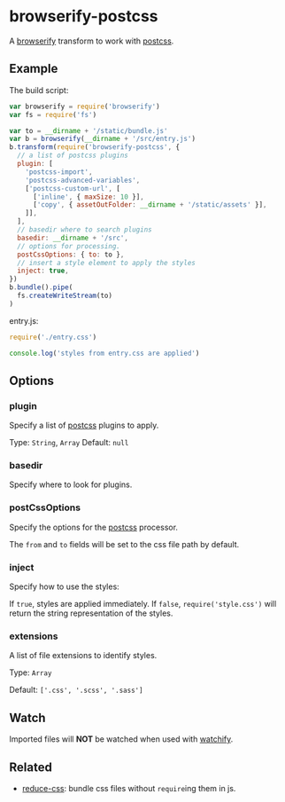 # browserify-postcss
A [browserify] transform to work with [postcss].

## Example

The build script:

```javascript
var browserify = require('browserify')
var fs = require('fs')

var to = __dirname + '/static/bundle.js'
var b = browserify(__dirname + '/src/entry.js')
b.transform(require('browserify-postcss', {
  // a list of postcss plugins
  plugin: [
    'postcss-import',
    'postcss-advanced-variables',
    ['postcss-custom-url', [
      ['inline', { maxSize: 10 }],
      ['copy', { assetOutFolder: __dirname + '/static/assets' }],
    ]],
  ],
  // basedir where to search plugins
  basedir: __dirname + '/src',
  // options for processing.
  postCssOptions: { to: to },
  // insert a style element to apply the styles
  inject: true,
})
b.bundle().pipe(
  fs.createWriteStream(to)
)

```

entry.js:

```js
require('./entry.css')

console.log('styles from entry.css are applied')

```

## Options

### plugin
Specify a list of [postcss] plugins to apply.

Type: `String`, `Array`
Default: `null`

### basedir
Specify where to look for plugins.

### postCssOptions
Specify the options for the [postcss] processor.

The `from` and `to` fields will be set to the css file path by default.

### inject
Specify how to use the styles:

If `true`, styles are applied immediately.
If `false`, `require('style.css')` will return the string representation of the styles.

### extensions
A list of file extensions to identify styles.

Type: `Array`

Default: `['.css', '.scss', '.sass']`

## Watch
Imported files will **NOT** be watched when used with [watchify].

## Related

* [reduce-css]: bundle css files without `require`ing them in js.


[browserify]: https://github.com/substack/node-browserify
[watchify]: https://github.com/substack/watchify
[postcss]: https://github.com/postcss/postcss
[reduce-css]: https://github.com/reducejs/reduce-css
